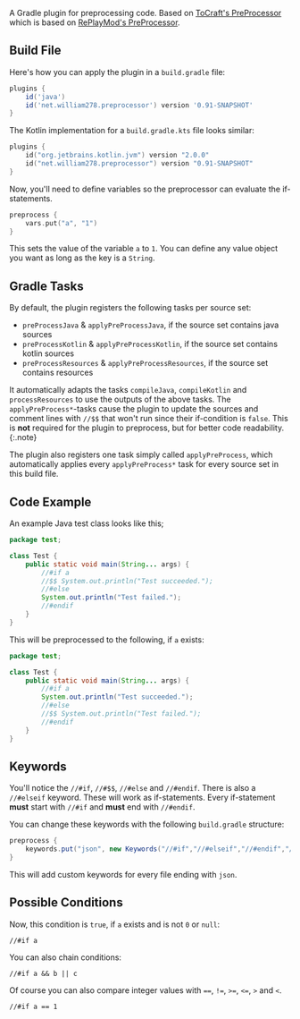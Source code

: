 A Gradle plugin for preprocessing code. Based on [ToCraft's PreProcessor](https://github.com/ToCraft/PreProcessor) which is based on [RePlayMod's PreProcessor](https://github.com/ReplayMod/preprocessor).

## Build File

Here's how you can apply the plugin in a `build.gradle` file:

~~~groovy
plugins {
    id('java')
    id('net.william278.preprocessor') version '0.91-SNAPSHOT'
}
~~~

The Kotlin implementation for a `build.gradle.kts` file looks similar:

~~~kotlin
plugins {
    id("org.jetbrains.kotlin.jvm") version "2.0.0"
    id("net.william278.preprocessor") version "0.91-SNAPSHOT"
}
~~~

Now, you'll need to define variables so the preprocessor can evaluate the if-statements.
~~~kotlin
preprocess {
    vars.put("a", "1")
}
~~~

This sets the value of the variable `a` to `1`. You can define any value object you want as long as the key is a `String`.

## Gradle Tasks

By default, the plugin registers the following tasks per source set:
* `preProcessJava` & `applyPreProcessJava`, if the source set contains java sources
* `preProcessKotlin` & `applyPreProcessKotlin`, if the source set contains kotlin sources
* `preProcessResources` & `applyPreProcessResources`, if the source set contains resources

It automatically adapts the tasks `compileJava`, `compileKotlin` and `processResources` to use the outputs of the above tasks.
The `applyPreProcess*`-tasks cause the plugin to update the sources and comment lines with `//$$` that won't run since their if-condition is `false`.
This is **not** required for the plugin to preprocess, but for better code readability.
{:.note}

The plugin also registers one task simply called `applyPreProcess`, which automatically applies every `applyPreProcess*` task for every source set in this build file.

## Code Example

An example Java test class looks like this;

~~~java
package test;

class Test {
    public static void main(String... args) {
        //#if a
        //$$ System.out.println("Test succeeded.");
        //#else
        System.out.println("Test failed.");
        //#endif
    }
}
~~~

This will be preprocessed to the following, if `a` exists:

~~~java
package test;

class Test {
    public static void main(String... args) {
        //#if a
        System.out.println("Test succeeded.");
        //#else
        //$$ System.out.println("Test failed.");
        //#endif
    }
}
~~~

## Keywords

You'll notice the `//#if`, `//#$$`, `//#else` and `//#endif`. There is also a `//#elseif` keyword.
These will work as if-statements. Every if-statement **must** start with `//#if` and **must** end with `//#endif`.

You can change these keywords with the following `build.gradle` structure:
~~~groovy
preprocess {
    keywords.put("json", new Keywords("//#if","//#elseif","//#endif","//\$\$"))
}
~~~

This will add custom keywords for every file ending with `json`.

## Possible Conditions

Now, this condition is `true`, if `a` exists and is not `0` or `null`:
~~~
//#if a
~~~

You can also chain conditions:

~~~
//#if a && b || c
~~~

Of course you can also compare integer values with `==`, `!=`, `>=`, `<=`, `>` and `<`.

~~~
//#if a == 1
~~~
